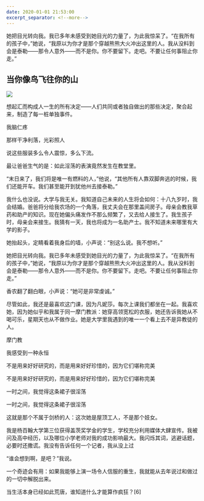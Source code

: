 ```yaml
---
date: 2020-01-01 21:53:00
excerpt_separator: <!--more-->
---
```


她把目光转向我。我已多年未感受到她目光的力量了，为此我惊呆了。“在我所有的孩子中，”她说，“我原以为你才是那个穿越熊熊大火冲出这里的人。我从没料到会是泰勒——那令人意外——而不是你。你不要留下。走吧。不要让任何事阻止你走。” 

<!--more-->

## 当你像鸟飞往你的山

![](https://cdn.jsdelivr.net/gh/xx025/cloudimg/img/20210127145716.jpeg)

想起汇而构成人一生的所有决定——人们共同或者独自做出的那些决定，聚合起来，制造了每一桩单独事件。  

我脑仁疼  

那样干净利落，光彩照人  

说这些服装多么令人震惊，多么下流。  

最让爸爸生气的是：如此淫荡的表演竟然发生在教堂里。  

“末日来了，我们将是唯一有燃料的人，”他说，“其他所有人靠双脚奔逃的时候，我们还能开车。我们甚至能开到犹他州去接泰勒。”  

我什么也没说。大学与我无关。我知道自己未来的人生将会如何：十八九岁时，我会结婚。爸爸将分给我农场的一个角落，我丈夫会在那里盖间房子。母亲会教我草药和助产的知识。现在她偏头痛发作不那么频繁了，又去给人接生了。我生孩子时，母亲会来接生。我猜有一天，我也将成为一名助产士。我不知道未来哪里有大学的影子。  

她抬起头，定睛看着我身后的墙，小声说：“别这么说。我不想听。”  

她把目光转向我。我已多年未感受到她目光的力量了，为此我惊呆了。“在我所有的孩子中，”她说，“我原以为你才是那个穿越熊熊大火冲出这里的人。我从没料到会是泰勒——那令人意外——而不是你。你不要留下。走吧。不要让任何事阻止你走。”  

香农翻了翻白眼，小声说：“她可是非常虔诚。”  

尽管如此，我还是最喜欢这门课，因为凡妮莎。每次上课我们都坐在一起。我喜欢她，因为她似乎和我属于同一摩门教派：她穿高领宽松的衣服，她还告诉我她从不喝可乐，星期天也从不做作业。她是大学里我遇到的唯一一个看上去不是异教徒的人。  

摩门教  

我感受到一种永恒  

不是用来好好研究的，而是用来好好珍惜的，因为它们堪称完美  

不是用来好好研究的，而是用来好好珍惜的，因为它们堪称完美  

一时之间，我觉得这条裙子很淫荡  

一时之间，我觉得这条裙子很淫荡  

这就是那个不属于剑桥的人：这次她是屋顶工人，不是那个妓女。  

我是杨百翰大学第三位获得盖茨奖学金的学生，学校充分利用媒体大肆宣传。我被问及高中经历，以及哪位小学老师对我的成功影响最大。我闪烁其词，逃避话题，必要时还撒谎。我没有告诉任何一个记者，我从没上过  

“谁会想到啊，是吧？”我说。  

一个奇迹会有用：如果我能够上演一场令人信服的重生，我就能从去年说过和做过的一切中解脱出来。  

当生活本身已经如此荒唐，谁知道什么才能算作疯狂？[6]  
